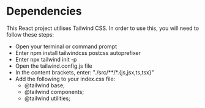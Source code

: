 # Dependencies

This React project utilises Tailwind CSS. In order to use this, you will need to follow these steps:

- Open your terminal or command prompt
- Enter npm install tailwindcss postcss autoprefixer
- Enter npx tailwind init -p
- Open the tailwind.config.js file
- In the content brackets, enter: "./src/**/*.{js,jsx,ts,tsx}"
- Add the following to your index.css file:
  - @tailwind base;
  - @tailwind components;
  - @tailwind utilities;
